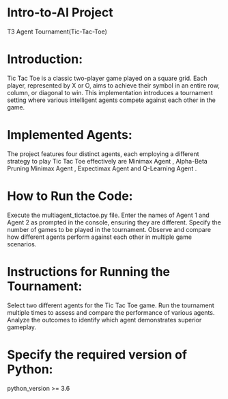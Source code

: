 # Intro-to-AI Project 
T3 Agent Tournament(Tic-Tac-Toe)

# Introduction:
Tic Tac Toe is a classic two-player game played on a square grid. Each player, represented by X or O, aims to achieve their symbol in an entire row, column, or diagonal to win. This implementation introduces a tournament setting where various intelligent agents compete against each other in the game.

# Implemented Agents:
The project features four distinct agents, each employing a different strategy to play Tic Tac Toe effectively are 
Minimax Agent ,
Alpha-Beta Pruning Minimax Agent , 
Expectimax Agent and 
Q-Learning Agent .

# How to Run the Code:

Execute the multiagent_tictactoe.py file.
Enter the names of Agent 1 and Agent 2 as prompted in the console, ensuring they are different.
Specify the number of games to be played in the tournament.
Observe and compare how different agents perform against each other in multiple game scenarios.

# Instructions for Running the Tournament:
Select two different agents for the Tic Tac Toe game. Run the tournament multiple times to assess and compare the performance of various agents. Analyze the outcomes to identify which agent demonstrates superior gameplay.

# Specify the required version of Python:
python_version >= 3.6

